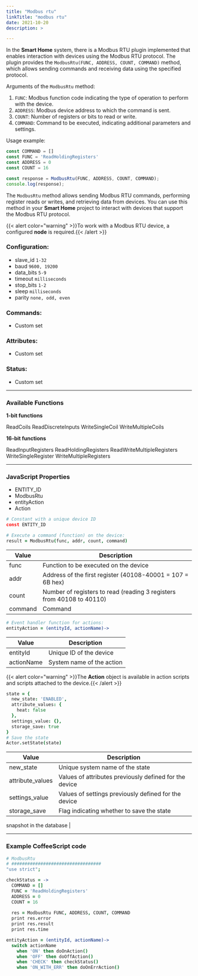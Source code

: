 ```yaml
---
title: "Modbus rtu"
linkTitle: "modbus rtu"
date: 2021-10-20 
description: >

---
```


In the **Smart Home** system, there is a Modbus RTU plugin implemented that enables interaction with devices using the Modbus RTU protocol. The plugin provides the `ModbusRtu(FUNC, ADDRESS, COUNT, COMMAND)` method, which allows sending commands and receiving data using the specified protocol.

Arguments of the `ModbusRtu` method:

1. `FUNC`: Modbus function code indicating the type of operation to perform with the device.
2. `ADDRESS`: Modbus device address to which the command is sent.
3. `COUNT`: Number of registers or bits to read or write.
4. `COMMAND`: Command to be executed, indicating additional parameters and settings.

Usage example:

```javascript
const COMMAND = []
const FUNC = 'ReadHoldingRegisters'
const ADDRESS = 0
const COUNT = 16

const response = ModbusRtu(FUNC, ADDRESS, COUNT, COMMAND);
console.log(response);
```

The `ModbusRtu` method allows sending Modbus RTU commands, performing register reads or writes, and retrieving data from devices. You can use this method in your **Smart Home** project to interact with devices that support the Modbus RTU protocol.

{{< alert color="warning" >}}To work with a Modbus RTU device, a configured **node** is required.{{< /alert >}}

### Configuration:

* slave_id `1-32`
* baud `9600, 19200`
* data_bits `5-9`
* timeout `milliseconds`
* stop_bits `1-2`
* sleep `milliseconds`
* parity `none, odd, even`

### Commands:

* Custom set

### Attributes:

* Custom set

### Status:

* Custom set

----------------

### Available Functions

**1-bit functions**

ReadCoils
ReadDiscreteInputs
WriteSingleCoil
WriteMultipleCoils

**16-bit functions**

ReadInputRegisters
ReadHoldingRegisters
ReadWriteMultipleRegisters
WriteSingleRegister
WriteMultipleRegisters

----------------

### JavaScript Properties

* ENTITY_ID
* ModbusRtu
* entityAction
* Action

```coffeescript
# Constant with a unique device ID
const ENTITY_ID
````

```coffeescript
# Execute a command (function) on the device:
result = ModbusRtu(func, addr, count, command)
```

|  Value   | Description |
|-------------|---------|
| func | Function to be executed on the device |
| addr | Address of the first register (40108-40001 = 107 = 6B hex) |
| count | Number of registers to read (reading 3 registers from 40108 to 40110) |
| command | Command |


```coffeescript
# Event handler function for actions:
entityAction = (entityId, actionName)->
```

|  Value   | Description |
|-------------|---------|
| entityId | Unique ID of the device |
| actionName | System name of the action |

{{< alert color="warning" >}}The **Action** object is available in action scripts and scripts attached to the device.{{< /alert >}}
```coffeescript
state = {
  new_state: 'ENABLED',
  attribute_values: {
    heat: false
  },
  settings_value: {},
  storage_save: true
} 
# Save the state 
Actor.setState(state)
```

|  Value   | Description |
|-------------|---------|
| new_state | Unique system name of the state |
| attribute_values | Values of attributes previously defined for the device |
| settings_value | Values of settings previously defined for the device |
| storage_save | Flag indicating whether to save the state

snapshot in the database |

----------------

### Example CoffeeScript code

```coffeescript
# ModbusRtu
# ##################################
"use strict";

checkStatus = ->
  COMMAND = []
  FUNC = 'ReadHoldingRegisters'
  ADDRESS = 0
  COUNT = 16
  
  res = ModbusRtu FUNC, ADDRESS, COUNT, COMMAND
  print res.error
  print res.result
  print res.time

entityAction = (entityId, actionName)->
  switch actionName
    when 'ON' then doOnAction()
    when 'OFF' then doOffAction()
    when 'CHECK' then checkStatus()
    when 'ON_WITH_ERR' then doOnErrAction()

```


